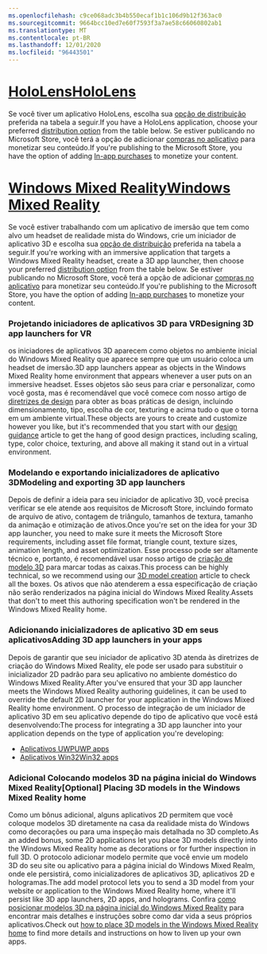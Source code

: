 ```yaml
---
ms.openlocfilehash: c9ce068adc3b4b550ecaf1b1c106d9b12f363ac0
ms.sourcegitcommit: 9664bcc10ed7e60f7593f3a7ae58c66060802ab1
ms.translationtype: MT
ms.contentlocale: pt-BR
ms.lasthandoff: 12/01/2020
ms.locfileid: "96443501"
---
```

# <a name="hololens"></a>[<span data-ttu-id="e1ebb-101">HoloLens</span><span class="sxs-lookup"><span data-stu-id="e1ebb-101">HoloLens</span></span>](#tab/hololens)

<span data-ttu-id="e1ebb-102">Se você tiver um aplicativo HoloLens, escolha sua [opção de distribuição](../distribute-overview.md#distribution-options) preferida na tabela a seguir.</span><span class="sxs-lookup"><span data-stu-id="e1ebb-102">If you have a HoloLens application, choose your preferred [distribution option](../distribute-overview.md#distribution-options) from the table below.</span></span> <span data-ttu-id="e1ebb-103">Se estiver publicando no Microsoft Store, você terá a opção de adicionar [compras no aplicativo](../in-app-purchases.md) para monetizar seu conteúdo.</span><span class="sxs-lookup"><span data-stu-id="e1ebb-103">If you're publishing to the Microsoft Store, you have the option of adding [In-app purchases](../in-app-purchases.md) to monetize your content.</span></span>

# <a name="windows-mixed-reality"></a>[<span data-ttu-id="e1ebb-104">Windows Mixed Reality</span><span class="sxs-lookup"><span data-stu-id="e1ebb-104">Windows Mixed Reality</span></span>](#tab/wmr)

<span data-ttu-id="e1ebb-105">Se você estiver trabalhando com um aplicativo de imersão que tem como alvo um headset de realidade mista do Windows, crie um iniciador de aplicativo 3D e escolha sua [opção de distribuição](../distribute-overview.md#distribution-options) preferida na tabela a seguir.</span><span class="sxs-lookup"><span data-stu-id="e1ebb-105">If you're working with an immersive application that targets a Windows Mixed Reality headset, create a 3D app launcher, then choose your preferred [distribution option](../distribute-overview.md#distribution-options) from the table below.</span></span> <span data-ttu-id="e1ebb-106">Se estiver publicando no Microsoft Store, você terá a opção de adicionar [compras no aplicativo](../in-app-purchases.md) para monetizar seu conteúdo.</span><span class="sxs-lookup"><span data-stu-id="e1ebb-106">If you're publishing to the Microsoft Store, you have the option of adding [In-app purchases](../in-app-purchases.md) to monetize your content.</span></span>

### <a name="designing-3d-app-launchers-for-vr"></a><span data-ttu-id="e1ebb-107">Projetando iniciadores de aplicativos 3D para VR</span><span class="sxs-lookup"><span data-stu-id="e1ebb-107">Designing 3D app launchers for VR</span></span> 

<span data-ttu-id="e1ebb-108">os iniciadores de aplicativos 3D aparecem como objetos no ambiente inicial do Windows Mixed Reality que aparece sempre que um usuário coloca um headset de imersão.</span><span class="sxs-lookup"><span data-stu-id="e1ebb-108">3D app launchers appear as objects in the Windows Mixed Reality home environment that appears whenever a user puts on an immersive headset.</span></span> <span data-ttu-id="e1ebb-109">Esses objetos são seus para criar e personalizar, como você gosta, mas é recomendável que você comece com nosso artigo de [diretrizes de design](../3d-app-launcher-design-guidance.md) para obter as boas práticas de design, incluindo dimensionamento, tipo, escolha de cor, texturing e acima tudo o que o torna em um ambiente virtual.</span><span class="sxs-lookup"><span data-stu-id="e1ebb-109">These objects are yours to create and customize however you like, but it's recommended that you start with our [design guidance](../3d-app-launcher-design-guidance.md) article to get the hang of good design practices, including scaling, type, color choice, texturing, and above all making it stand out in a virtual environment.</span></span>

### <a name="modeling-and-exporting-3d-app-launchers"></a><span data-ttu-id="e1ebb-110">Modelando e exportando inicializadores de aplicativo 3D</span><span class="sxs-lookup"><span data-stu-id="e1ebb-110">Modeling and exporting 3D app launchers</span></span>

<span data-ttu-id="e1ebb-111">Depois de definir a ideia para seu iniciador de aplicativo 3D, você precisa verificar se ele atende aos requisitos de Microsoft Store, incluindo formato de arquivo de ativo, contagem de triângulo, tamanhos de textura, tamanho da animação e otimização de ativos.</span><span class="sxs-lookup"><span data-stu-id="e1ebb-111">Once you're set on the idea for your 3D app launcher, you need to make sure it meets the Microsoft Store requirements, including asset file format, triangle count, texture sizes, animation length, and asset optimization.</span></span> <span data-ttu-id="e1ebb-112">Esse processo pode ser altamente técnico e, portanto, é recomendável usar nosso artigo de [criação de modelo 3D](../creating-3d-models-for-use-in-the-windows-mixed-reality-home.md) para marcar todas as caixas.</span><span class="sxs-lookup"><span data-stu-id="e1ebb-112">This process can be highly technical, so we recommend using our [3D model creation](../creating-3d-models-for-use-in-the-windows-mixed-reality-home.md) article to check all the boxes.</span></span> <span data-ttu-id="e1ebb-113">Os ativos que não atenderem a essa especificação de criação não serão renderizados na página inicial do Windows Mixed Reality.</span><span class="sxs-lookup"><span data-stu-id="e1ebb-113">Assets that don't to meet this authoring specification won't be rendered in the Windows Mixed Reality home.</span></span>

### <a name="adding-3d-app-launchers-in-your-apps"></a><span data-ttu-id="e1ebb-114">Adicionando inicializadores de aplicativo 3D em seus aplicativos</span><span class="sxs-lookup"><span data-stu-id="e1ebb-114">Adding 3D app launchers in your apps</span></span>

<span data-ttu-id="e1ebb-115">Depois de garantir que seu iniciador de aplicativo 3D atenda às diretrizes de criação do Windows Mixed Reality, ele pode ser usado para substituir o inicializador 2D padrão para seu aplicativo no ambiente doméstico do Windows Mixed Reality.</span><span class="sxs-lookup"><span data-stu-id="e1ebb-115">After you've ensured that your 3D app launcher meets the Windows Mixed Reality authoring guidelines, it can be used to override the default 2D launcher for your application in the Windows Mixed Reality home environment.</span></span> <span data-ttu-id="e1ebb-116">O processo de integração de um iniciador de aplicativo 3D em seu aplicativo depende do tipo de aplicativo que você está desenvolvendo:</span><span class="sxs-lookup"><span data-stu-id="e1ebb-116">The process for integrating a 3D app launcher into your application depends on the type of application you're developing:</span></span>

* [<span data-ttu-id="e1ebb-117">Aplicativos UWP</span><span class="sxs-lookup"><span data-stu-id="e1ebb-117">UWP apps</span></span>](../implementing-3d-app-launchers.md)
* [<span data-ttu-id="e1ebb-118">Aplicativos Win32</span><span class="sxs-lookup"><span data-stu-id="e1ebb-118">Win32 apps</span></span>](../implementing-3d-app-launchers-win32.md)

### <a name="optional-placing-3d-models-in-the-windows-mixed-reality-home"></a><span data-ttu-id="e1ebb-119">Adicional Colocando modelos 3D na página inicial do Windows Mixed Reality</span><span class="sxs-lookup"><span data-stu-id="e1ebb-119">[Optional] Placing 3D models in the Windows Mixed Reality home</span></span>

<span data-ttu-id="e1ebb-120">Como um bônus adicional, alguns aplicativos 2D permitem que você coloque modelos 3D diretamente na casa da realidade mista do Windows como decorações ou para uma inspeção mais detalhada no 3D completo.</span><span class="sxs-lookup"><span data-stu-id="e1ebb-120">As an added bonus, some 2D applications let you place 3D models directly into the Windows Mixed Reality home as decorations or for further inspection in full 3D.</span></span> <span data-ttu-id="e1ebb-121">O protocolo adicionar modelo permite que você envie um modelo 3D do seu site ou aplicativo para a página inicial do Windows Mixed Realm, onde ele persistirá, como inicializadores de aplicativos 3D, aplicativos 2D e hologramas.</span><span class="sxs-lookup"><span data-stu-id="e1ebb-121">The add model protocol lets you to send a 3D model from your website or application to the Windows Mixed Reality home, where it'll persist like 3D app launchers, 2D apps, and holograms.</span></span> <span data-ttu-id="e1ebb-122">Confira [como posicionar modelos 3D na página inicial do Windows Mixed Reality](../enable-placement-of-3d-models-in-the-home.md) para encontrar mais detalhes e instruções sobre como dar vida a seus próprios aplicativos.</span><span class="sxs-lookup"><span data-stu-id="e1ebb-122">Check out [how to place 3D models in the Windows Mixed Reality home](../enable-placement-of-3d-models-in-the-home.md) to find more details and instructions on how to liven up your own apps.</span></span>